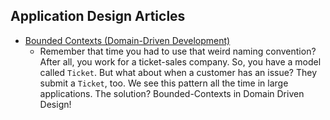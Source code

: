 
## Application Design Articles

* [Bounded Contexts (Domain-Driven Development)](https://blog.carbonfive.com/2016/11/01/bring-clarity-to-your-monolith-with-bounded-contexts/)
  * Remember that time you had to use that weird naming convention? After all, you work for a ticket-sales company. So, you have a model called `Ticket`. But what about when a customer has an issue? They submit a `Ticket`, too. We see this pattern all the time in large applications. The solution? Bounded-Contexts in Domain Driven Design!
